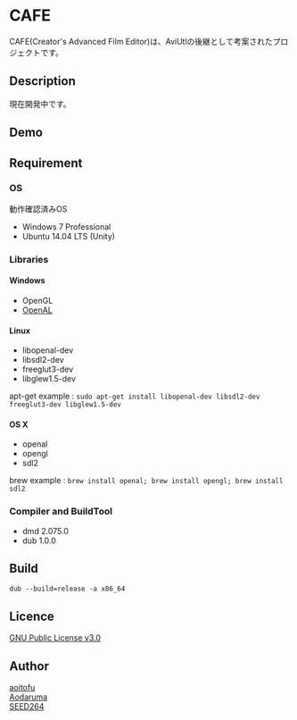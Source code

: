 CAFE
====

CAFE(Creator's Advanced Film Editor)は、AviUtlの後継として考案されたプロジェクトです。

## Description

現在開発中です。

## Demo

## Requirement

### OS

動作確認済みOS

* Windows 7 Professional
* Ubuntu 14.04 LTS (Unity)

### Libraries

#### Windows
* OpenGL
* [OpenAL](https://openal.org/downloads/)

#### Linux
* libopenal-dev
* libsdl2-dev
* freeglut3-dev
* libglew1.5-dev

apt-get example : `sudo apt-get install libopenal-dev libsdl2-dev freeglut3-dev libglew1.5-dev`

#### OS X
* openal
* opengl
* sdl2

brew example : `brew install openal; brew install opengl; brew install sdl2`

### Compiler and BuildTool

* dmd 2.075.0
* dub 1.0.0

## Build

    dub --build=release -a x86_64

## Licence

[GNU Public License v3.0](https://github.com/aoitofu/CAFE/blob/master/LICENSE)

## Author

[aoitofu](https://twitter.com/_aoi_tofu_)  
[Aodaruma](https://twitter.com/Aodaruma_)  
[SEED264](https://twitter.com/SEED264)

